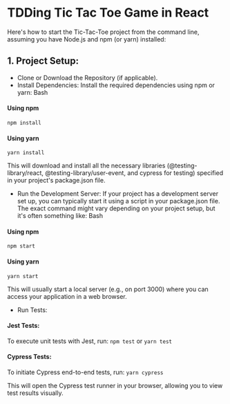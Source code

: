 # TDDing Tic Tac Toe Game in React

Here's how to start the Tic-Tac-Toe project from the command line, assuming you have Node.js and npm (or yarn) installed:

## 1. Project Setup:

- Clone or Download the Repository (if applicable).
- Install Dependencies:
Install the required dependencies using npm or yarn:
Bash
#### Using npm
```npm install```
#### Using yarn
```yarn install```

This will download and install all the necessary libraries (@testing-library/react, @testing-library/user-event, and cypress for testing) specified in your project's package.json file.

- Run the Development Server:
If your project has a development server set up, you can typically start it using a script in your package.json file. The exact command might vary depending on your project setup, but it's often something like:
Bash
#### Using npm
```npm start```

#### Using yarn
```yarn start```

This will usually start a local server (e.g., on port 3000) where you can access your application in a web browser.

- Run Tests:
#### Jest Tests:
To execute unit tests with Jest, run:
```npm test```
      or
```yarn test```

#### Cypress Tests:
To initiate Cypress end-to-end tests, run:
```yarn cypress```

This will open the Cypress test runner in your browser, allowing you to view test results visually.






